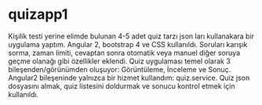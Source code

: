 # quizapp1
Kişilik testi yerine elimde bulunan 4-5 adet quiz tarzı json ları kullanakara bir uygulama yaptım.
Angular 2, bootstrap 4 ve CSS kullanıldı.
Soruları karışık sorma, zaman limiti, cevaptan sonra otomatik veya manuel diğer soruya geçme olanağı gibi özellikler eklendi.
Quiz uygulaması temel olarak 3 bileşenden/görünümden oluşuyor: Görüntüleme, İnceleme ve Sonuç.
Angular2 bileşeninde yalnızca bir hizmet kullandım: quiz.service. Quiz json dosyasını almak, quiz listesini doldurmak ve sonucu kontrol etmek için kullanıldı.
